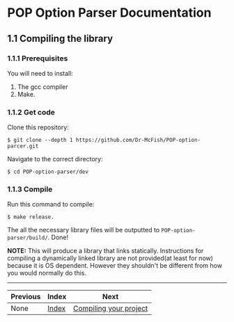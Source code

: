 # POP Option Parser Documentation

## 1.1 Compiling the library

### 1.1.1 Prerequisites

You will need to install:
 1. The gcc compiler
 2. Make.

### 1.1.2 Get code

Clone this repository:
```
$ git clone --depth 1 https://github.com/Dr-McFish/POP-option-parcer.git
```
Navigate to the correct directory:
```
$ cd POP-option-parser/dev
```

### 1.1.3 Compile

Run this command to compile:

	$ make release.

The all the necessary library files will be outputted to `POP-option-parser/build/`.
Done!

**NOTE:** This will produce a library that links statically. Instructions for compiling a dynamically linked library are not provided(at least for now) because it is OS dependent. However they shouldn't be different from how you would normally do this.

---

Previous	          | Index                  | Next
--------------------- | ---------------------- | ------------------------
None                  | [Index](../README.md)  | [Compiling your project](./1.2_Compiling_your_project.md)